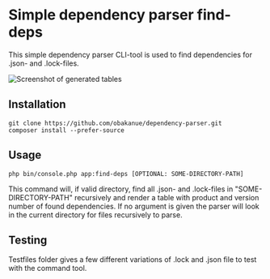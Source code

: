 # Simple dependency parser find-deps
This simple dependency parser CLI-tool is used to find dependencies for .json- and .lock-files.

![Screenshot of generated tables](https://i.imgur.com/UQTrY0s.png=50x50)

## Installation
```
git clone https://github.com/obakanue/dependency-parser.git
composer install --prefer-source
```

## Usage
```
php bin/console.php app:find-deps [OPTIONAL: SOME-DIRECTORY-PATH]
```
This command will, if valid directory, find all .json- and .lock-files in "SOME-DIRECTORY-PATH" recursively and render a table with product and version number of found dependencies. If no argument is given the parser will look in the current directory for files recursively to parse.

## Testing
Testfiles folder gives a few different variations of .lock and .json file to test with the command tool.
